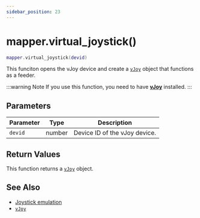```yaml
---
sidebar_position: 23
---
```


# mapper.virtual_joystick()
```lua
mapper.virtual_joystick(devid)
```
This funciton opens the vJoy device and create a [`vJoy`](/libs/mapper/vJoy) object that functions as a feeder.

:::warning Note
If you use this function, you need to have [**vJoy**](https://sourceforge.net/projects/vjoystick/) installed.
:::

## Parameters
|Parameter|Type|Description|
|-|-|-|
|`devid`|number|Device ID of the vJoy device.


## Return Values
This function returns a [`vJoy`](/libs/mapper/vJoy) object.

## See Also
- [Joystick emulation](/guide/input_emulation/#joystick-emulation)
- [`vJoy`](/libs/mapper/vJoy)